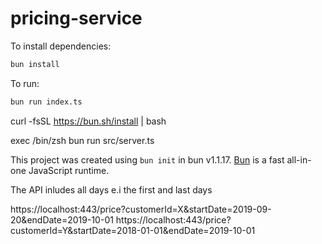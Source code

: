 # pricing-service

To install dependencies:

```bash
bun install
```

To run:

```bash
bun run index.ts
```

curl -fsSL https://bun.sh/install | bash

exec /bin/zsh
bun run src/server.ts

This project was created using `bun init` in bun v1.1.17. [Bun](https://bun.sh) is a fast all-in-one JavaScript runtime.

The API inludes all days e.i the first and last days

https://localhost:443/price?customerId=X&startDate=2019-09-20&endDate=2019-10-01
https://localhost:443/price?customerId=Y&startDate=2018-01-01&endDate=2019-10-01
